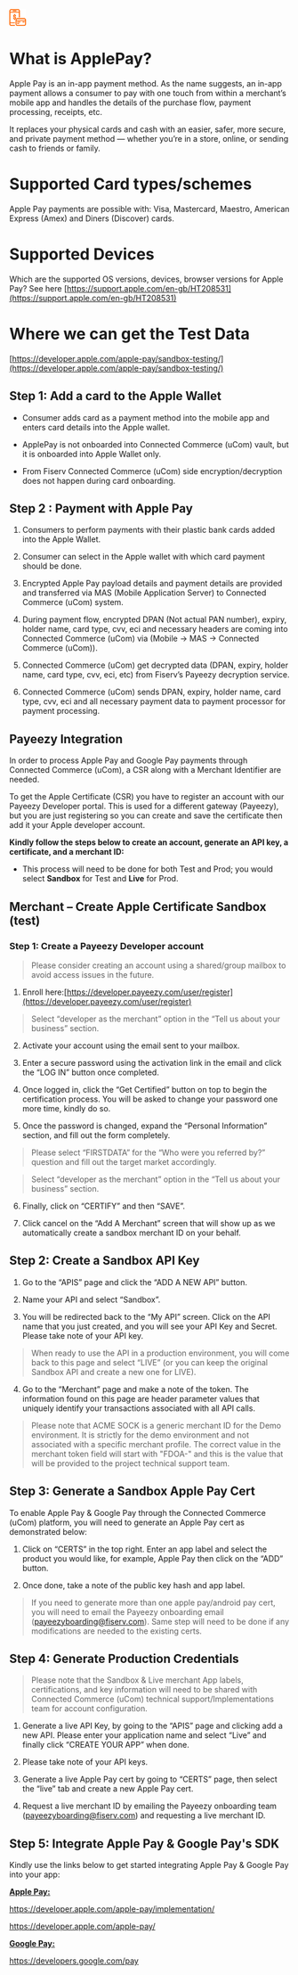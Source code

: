 <img title="icon" alt="Alt text" src="https://github.com/Fiserv/universal-commerce/blob/develop/assets/images/Picture19.png?raw=true" height="30">

# What is ApplePay?

Apple Pay is an in-app payment method. As the name suggests, an in-app payment allows a consumer to pay with one touch from within a merchant’s mobile app and handles the details of the purchase flow, payment processing, receipts, etc.

It replaces your physical cards and cash with an easier, safer, more secure, and private payment method — whether you’re in a store, online, or sending cash to friends or family.

# Supported Card types/schemes

Apple Pay payments are possible with: Visa, Mastercard, Maestro, American Express (Amex) and Diners (Discover) cards.

# Supported Devices

Which are the supported OS versions, devices, browser versions for Apple Pay? See here [https://support.apple.com/en-gb/HT208531](https://support.apple.com/en-gb/HT208531)

# Where we can get the Test Data

[https://developer.apple.com/apple-pay/sandbox-testing/](https://developer.apple.com/apple-pay/sandbox-testing/)

## Step 1: Add a card to the Apple Wallet

* Consumer adds card as a payment method into the mobile app and enters card details into the Apple wallet.

* ApplePay is not onboarded into Connected Commerce (uCom) vault, but it is onboarded into Apple Wallet only.

* From Fiserv Connected Commerce (uCom) side encryption/decryption does not happen during card onboarding.

## Step 2 : Payment with Apple Pay

1. Consumers to perform payments with their plastic bank cards added into the Apple Wallet.

2. Consumer can select in the Apple wallet with which card payment should be done.

3. Encrypted Apple Pay payload details and payment details are provided and transferred via MAS (Mobile Application Server) to Connected Commerce (uCom) system.

4. During payment flow, encrypted DPAN (Not actual PAN number), expiry, holder name, card type, cvv, eci and necessary headers are coming into Connected Commerce (uCom) via (Mobile -> MAS -> Connected Commerce (uCom)).

5. Connected Commerce (uCom) get decrypted data (DPAN, expiry, holder name, card type, cvv, eci, etc) from Fiserv’s Payeezy decryption service.

6. Connected Commerce (uCom) sends DPAN, expiry, holder name, card type, cvv, eci and all necessary payment data to payment processor for payment processing.

## Payeezy Integration

In order to process Apple Pay and Google Pay payments through Connected Commerce (uCom), a CSR along with a Merchant Identifier are needed.

To get the Apple Certificate (CSR) you have to register an account with our Payeezy Developer portal. This is used for a different gateway (Payeezy), but you are just registering so you can create and save the certificate then add it your Apple developer account.

**Kindly follow the steps below to create an account, generate an API key, a certificate, and a merchant ID:**

-  This process will need to be done for both Test and Prod; you would select **Sandbox** for Test and **Live** for Prod.

## Merchant – Create Apple Certificate Sandbox (test)

### Step 1: Create a Payeezy Developer account

>Please consider creating an account using a shared/group mailbox to avoid access issues in the future. 

1. Enroll here:[https://developer.payeezy.com/user/register](https://developer.payeezy.com/user/register)
>Select “developer as the merchant” option in the “Tell us about your business” section. 

2. Activate your account using the email sent to your mailbox.

3. Enter a secure password using the activation link in the email and click the “LOG IN” button once
completed. 

4. Once logged in, click the “Get Certified” button on top to begin the certification process. You will be asked to change your password one more time, kindly do so. 

5. Once the password is changed, expand the “Personal Information” section, and fill out the form
completely. 

>Please select “FIRSTDATA” for the “Who were you referred by?” question and fill out the target market accordingly.

>Select “developer as the merchant” option in the “Tell us about your business” section. 

6. Finally, click on “CERTIFY” and then “SAVE”. 

7. Click cancel on the “Add A Merchant” screen that will show up as we automatically create a
sandbox merchant ID on your behalf. 

## Step 2: Create a Sandbox API Key 

1. Go to the “APIS” page and click the “ADD A NEW API” button. 

2. Name your API and select “Sandbox”. 

3. You will be redirected back to the “My API” screen. Click on the API name that you just created, and you will see your API Key and Secret. Please take note of your API key. 

>When ready to use the API in a production environment, you will come back to this page and select “LIVE” (or you can keep the original Sandbox API and create a new one for LIVE).

4. Go to the “Merchant” page and make a note of the token. The information found on this page are header parameter values that uniquely identify your transactions associated with all API calls.

>Please note that ACME SOCK is a generic merchant ID for the Demo environment. It is strictly for the demo environment and not associated with a specific merchant profile. The correct value in the merchant token field will start with "FDOA-" and this is the value that will be provided to the project technical support team. 

## Step 3: Generate a Sandbox Apple Pay Cert 
To enable Apple Pay & Google Pay through the Connected Commerce (uCom) platform, you will need to generate an Apple Pay cert as demonstrated below: 

1. Click on “CERTS” in the top right. Enter an app label and select the product you would like, for example, Apple Pay then click on the “ADD” button. 

2. Once done, take a note of the public key hash and app label. 

>If you need to generate more than one apple pay/android pay cert, you will need to email the Payeezy onboarding email (payeezyboarding@fiserv.com). Same step will need to be done if any modifications are needed to the existing certs. 

## Step 4: Generate Production Credentials 

>Please note that the Sandbox & Live merchant App labels, certifications, and key information will need to be shared with Connected Commerce (uCom) technical support/Implementations team for account configuration.

1. Generate a live API Key, by going to the “APIS” page and clicking add a new API. Please enter your application name and select “Live” and finally click “CREATE
YOUR APP” when done.

2. Please take note of your API keys. 

3. Generate a live Apple Pay cert by going to “CERTS” page, then select the “live” tab and create a new Apple Pay cert. 

4. Request a live merchant ID by emailing the Payeezy onboarding team (payeezyboarding@fiserv.com) and requesting a live merchant ID. 

## Step 5: Integrate Apple Pay & Google Pay's SDK

Kindly use the links below to get started integrating Apple Pay & Google Pay into your app: 

**<ins> Apple Pay: </ins>**

https://developer.apple.com/apple-pay/implementation/

https://developer.apple.com/apple-pay/

**<ins> Google Pay: </ins>**

https://developers.google.com/pay


